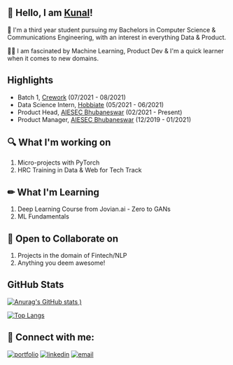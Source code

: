 
## 🙌 Hello, I am [Kunal](http://kunalbhadra.bio.link)!
🏫 I'm a third year student pursuing my Bachelors in Computer Science & Communications Engineering, with an interest in everything Data & Product.

👨‍💻 I am fascinated by Machine Learning, Product Dev & I'm a quick learner when it comes to new domains.


## Highlights
- Batch 1, [Crework](https://crework.unicornplatform.page/) (07/2021 - 08/2021)
- Data Science Intern, [Hobbiate](https://www.hobbiate.com/) (05/2021 - 06/2021)
- Product Head, [AIESEC Bhubaneswar](https://aiesec.org/) (02/2021 - Present)
- Product Manager, [AIESEC Bhubaneswar](https://aiesec.org/) (12/2019 - 01/2021)


## 🔍 What I'm working on
1. Micro-projects with PyTorch
2. HRC Training in Data & Web for Tech Track


## ✏ What I'm Learning
1. Deep Learning Course from Jovian.ai - Zero to GANs
2. ML Fundamentals


## 🏐 Open to Collaborate on
1. Projects in the domain of Fintech/NLP
2. Anything you deem awesome!


## GitHub Stats


[![Anurag's GitHub stats](https://github-readme-stats.vercel.app/api?username=kunal-bhadra&show_icons=true)
)](https://github.com/kunal-bhadra)

[![Top Langs](https://github-readme-stats.vercel.app/api/top-langs/?username=kunal-bhadra&exclude_repo=Unity-Games&layout=compact)](https://github.com/kunal-bhadra)






## 🔗 Connect with me:
[![portfolio](https://img.shields.io/badge/my_portfolio-000?style=for-the-badge&logo=ko-fi&logoColor=white)](https://www.polywork.com/kunal_bhadra)
[![linkedin](https://img.shields.io/badge/linkedin-0A66C2?style=for-the-badge&logo=linkedin&logoColor=white)](https://www.linkedin.com/in/kunal-bhadra-cs/)
[![email](https://img.shields.io/badge/email-DB4437?style=for-the-badge&logo=gmail&logoColor=white)](mailto:kunalbhadra.cs@gmail.com)

  
